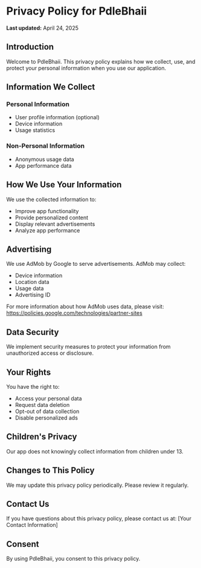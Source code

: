 # Privacy Policy for PdleBhaii

**Last updated:** April 24, 2025

## Introduction

Welcome to PdleBhaii. This privacy policy explains how we collect, use, and protect your personal information when you use our application.

## Information We Collect

### Personal Information
- User profile information (optional)
- Device information
- Usage statistics

### Non-Personal Information
- Anonymous usage data
- App performance data

## How We Use Your Information

We use the collected information to:
- Improve app functionality
- Provide personalized content
- Display relevant advertisements
- Analyze app performance

## Advertising

We use AdMob by Google to serve advertisements. AdMob may collect:
- Device information
- Location data
- Usage data
- Advertising ID

For more information about how AdMob uses data, please visit: https://policies.google.com/technologies/partner-sites

## Data Security

We implement security measures to protect your information from unauthorized access or disclosure.

## Your Rights

You have the right to:
- Access your personal data
- Request data deletion
- Opt-out of data collection
- Disable personalized ads

## Children's Privacy

Our app does not knowingly collect information from children under 13.

## Changes to This Policy

We may update this privacy policy periodically. Please review it regularly.

## Contact Us

If you have questions about this privacy policy, please contact us at:
[Your Contact Information]

## Consent

By using PdleBhaii, you consent to this privacy policy.

